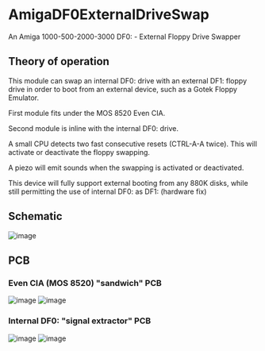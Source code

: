 # AmigaDF0ExternalDriveSwap
An Amiga 1000-500-2000-3000 DF0: - External Floppy Drive Swapper
## Theory of operation
This module can swap an internal DF0: drive with an external DF1: floppy drive in order to boot from an external device, such as a Gotek Floppy Emulator.

First module fits under the MOS 8520 Even CIA.

Second module is inline with the internal DF0: drive.

A small CPU detects two fast consecutive resets (CTRL-A-A twice). This will activate or deactivate the floppy swapping.

A piezo will emit sounds when the swapping is activated or deactivated.

This device will fully support external booting from any 880K disks, while still permitting the use of internal DF0: as DF1: (hardware fix)

## Schematic
![image](https://user-images.githubusercontent.com/18539931/231537184-32b204a7-5ace-447a-bb3c-b94747fb4f77.png)
## PCB
### Even CIA (MOS 8520) "sandwich" PCB
![image](https://user-images.githubusercontent.com/18539931/231581277-1eed8321-dfd0-4dcd-9db9-6d271217da2a.png)
![image](https://user-images.githubusercontent.com/18539931/231581348-d27fab04-f03f-4aac-bed5-ddacad86fa6f.png)
### Internal DF0: "signal extractor" PCB
![image](https://user-images.githubusercontent.com/18539931/231581458-66220dfb-2083-49b2-8f01-d19089d4dd1e.png)
![image](https://user-images.githubusercontent.com/18539931/231581515-ed4e5da0-7c8b-4ccf-a66c-06147e8ddd4a.png)

